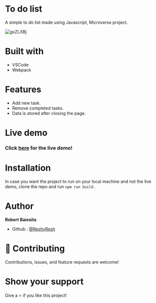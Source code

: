 # To do list
A simple to do list made using Javascript, Microverse project.

![gxZLXBj](https://user-images.githubusercontent.com/85108160/129729647-7a9df308-ee96-4db1-ba5e-796795997d26.png)

# Built with
  - VSCode
  - Webpack 

# Features 
  - Add new task.
  - Remove completed tasks.
  - Data is stored after closing the page.

# Live demo
### Click [here](https://reshyresh.github.io/To-Do-List-JS/) for the live demo!

# Installation 
In case you want the project to run on your local machine and not the live demo, clone the repo and run `npm run build` .

# Author
**Robert Baiesita**
  - Github : [@ReshyResh](https://github.com/ReshyResh/)


# 🤝 Contributing

Contributions, issues, and feature requests are welcome!

# Show your support

Give a ⭐️ if you like this project!
